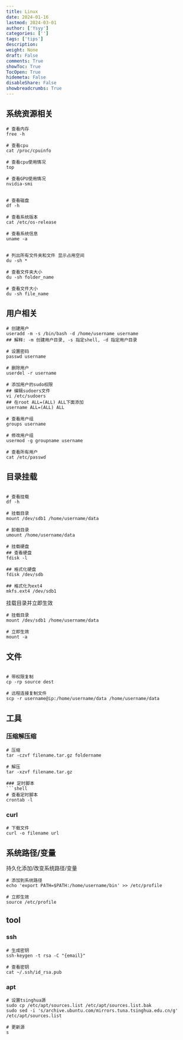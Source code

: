 ```yaml
---
title: Linux
date: 2024-01-16
lastmod: 2024-03-01
author: ['Ysyy']
categories: ['']
tags: ['tips']
description: 
weight: None
draft: False
comments: True
showToc: True
TocOpen: True
hidemeta: False
disableShare: False
showbreadcrumbs: True
---
```

## 系统资源相关

```shell
# 查看内存
free -h

# 查看cpu
cat /proc/cpuinfo

# 查看cpu使用情况
top

# 查看GPU使用情况
nvidia-smi


# 查看磁盘
df -h

# 查看系统版本
cat /etc/os-release

# 查看系统信息
uname -a


# 列出所有文件夹和文件 显示占用空间
du -sh *

# 查看文件夹大小
du -sh folder_name

# 查看文件大小
du -sh file_name

```

## 用户相关

```shell
# 创建用户
useradd -m -s /bin/bash -d /home/username username
## 解释: -m 创建用户目录, -s 指定shell, -d 指定用户目录

# 设置密码
passwd username

# 删除用户
userdel -r username

# 添加用户的sudo权限
## 编辑sudoers文件
vi /etc/sudoers
## 在root ALL=(ALL) ALL下面添加
username ALL=(ALL) ALL

# 查看用户组
groups username

# 修改用户组
usermod -g groupname username

# 查看所有用户
cat /etc/passwd

```

## 目录挂载

```shell

# 查看挂载
df -h

# 挂载目录
mount /dev/sdb1 /home/username/data

# 卸载目录
umount /home/username/data

# 挂载硬盘
## 查看硬盘
fdisk -l

## 格式化硬盘
fdisk /dev/sdb

## 格式化为ext4
mkfs.ext4 /dev/sdb1

```

挂载目录并立即生效

```shell
# 挂载目录
mount /dev/sdb1 /home/username/data

# 立即生效
mount -a

```

## 文件

```shell

# 带权限复制
cp -rp source dest

# 远程连接复制文件
scp -r username@ip:/home/username/data /home/username/data

```

## 工具

### 压缩解压缩
```shell
# 压缩
tar -czvf filename.tar.gz foldername

# 解压
tar -xzvf filename.tar.gz
```

```
### 定时脚本
```shell
# 查看定时脚本
crontab -l
```
### curl

```shell
# 下载文件
curl -o filename url

```

## 系统路径/变量

持久化添加/改变系统路径/变量

```shell
# 添加到系统路径
echo 'export PATH=$PATH:/home/username/bin' >> /etc/profile

# 立即生效
source /etc/profile
```

## tool

### ssh
```shell
# 生成密钥
ssh-keygen -t rsa -C "{email}"

# 查看密钥
cat ~/.ssh/id_rsa.pub
```

### apt

```shell
# 设置tsinghua源
sudo cp /etc/apt/sources.list /etc/apt/sources.list.bak
sudo sed -i 's/archive.ubuntu.com/mirrors.tuna.tsinghua.edu.cn/g' /etc/apt/sources.list

# 更新源
s
```
